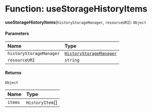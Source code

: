 # Function: useStorageHistoryItems

**useStorageHistoryItems**(`historyStorageManager`, `resourceURI`): `Object`

#### Parameters

| Name | Type |
| :------ | :------ |
| `historyStorageManager` | [`HistoryStorageManager`](/en/auto-docs/history-storage/classes/HistoryStorageManager.md) |
| `resourceURI` | `string` |

#### Returns

`Object`

| Name | Type |
| :------ | :------ |
| `items` | `HistoryItem`\[] |
